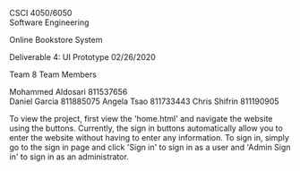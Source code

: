 CSCI 4050/6050  
Software Engineering 

Online Bookstore System 

Deliverable 4: UI Prototype
02/26/2020

Team 8
Team Members

Mohammed Aldosari	811537656               
Daniel Garcia		811885075
Angela Tsao		811733443
Chris Shifrin		811190905

To view the project, first view the 'home.html' and navigate the website using the buttons.
Currently, the sign in buttons automatically allow you to enter the website without having to enter
any information. To sign in, simply go to the sign in page and click 'Sign in' to sign in as a user
and 'Admin Sign in' to sign in as an administrator.